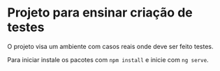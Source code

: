 # Projeto para ensinar criação de testes

O projeto visa um ambiente com casos reais onde deve ser feito testes.

Para iniciar instale os pacotes com ``npm install`` e inicie com ``ng serve``.
